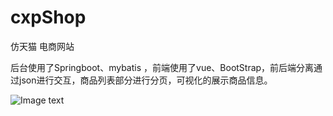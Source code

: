 # cxpShop
仿天猫 电商网站

后台使用了Springboot、mybatis ，前端使用了vue、BootStrap，前后端分离通过json进行交互，商品列表部分进行分页，可视化的展示商品信息。

![Image text](https://github.com/cxp-Git/images/blob/master/6eb34ebbc62169e8a3da4ef989e1460.jpg)
